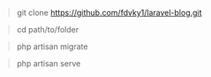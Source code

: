 > git clone https://github.com/fdvky1/laravel-blog.git

> cd path/to/folder

> php artisan migrate

> php artisan serve